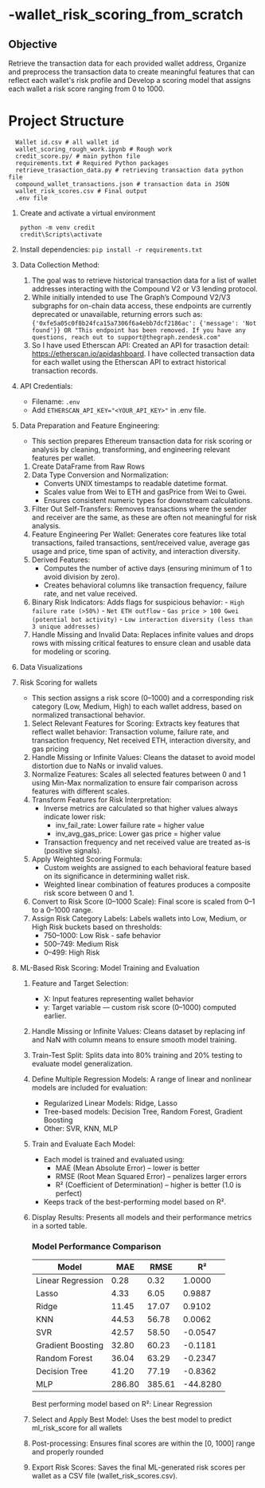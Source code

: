 # -wallet_risk_scoring_from_scratch

## Objective

Retrieve the transaction data for each provided wallet address, Organize and preprocess the transaction data to create meaningful features that can reflect each wallet's risk profile and Develop a scoring model that assigns each wallet a risk score ranging from 0 to 1000.

# Project Structure

      Wallet id.csv # all wallet id  
      wallet_scoring_rough_work.ipynb # Rough work
      credit_score.py/ # main python file
      requirements.txt # Required Python packages
      retrieve_trasaction_data.py # retrieving transaction data python file 
      compound_wallet_transactions.json # transaction data in JSON 
      wallet_risk_scores.csv # Final output
      .env file 

1. Create and activate a virtual environment
   
       python -m venv credit
       credit\Scripts\activate
   
2. Install dependencies: `pip install -r requirements.txt`
   
3.  Data Collection Method:
    1. The goal was to retrieve historical transaction data for a list of wallet addresses interacting with the Compound V2 or V3 lending protocol.
    2. While initially intended to use The Graph’s Compound V2/V3 subgraphs for on-chain data access, these endpoints are currently deprecated or unavailable, returning errors such as:
    `{'0xfe5a05c0f8b24fca15a7306f6a4ebb7dcf2186ac': {'message': 'Not found'}} OR "This endpoint has been removed. If you have any questions, reach out to support@thegraph.zendesk.com"`
    3. So I have used Etherscan API: Created an API for trasaction detail: https://etherscan.io/apidashboard. I have collected transaction data for each wallet using the Etherscan API       to extract historical transaction records.
4. API Credentials:
   - Filename: `.env`
   - Add `ETHERSCAN_API_KEY="<YOUR_API_KEY>"` in .env file.

6. Data Preparation and Feature Engineering:
   - This section prepares Ethereum transaction data for risk scoring or analysis by cleaning, transforming, and engineering relevant features per wallet.
   1. Create DataFrame from Raw Rows
   2. Data Type Conversion and Normalization:
      - Converts UNIX timestamps to readable datetime format.
      - Scales value from Wei to ETH and gasPrice from Wei to Gwei.
      - Ensures consistent numeric types for downstream calculations.
   3. Filter Out Self-Transfers: Removes transactions where the sender and receiver are the same, as these are often not meaningful for risk analysis.
   4. Feature Engineering Per Wallet: Generates core features like total transactions, failed transactions, sent/received value, average gas usage and price, time span of activity, and         interaction diversity.
   5. Derived Features:
      - Computes the number of active days (ensuring minimum of 1 to avoid division by zero).
      - Creates behavioral columns like transaction frequency, failure rate, and net value received.
   6. Binary Risk Indicators: Adds flags for suspicious behavior:
                             - `High failure rate (>50%)`
                             - `Net ETH outflow`
                             - `Gas price > 100 Gwei (potential bot activity)`
                             - `Low interaction diversity (less than 3 unique addresses)`
   7. Handle Missing and Invalid Data: Replaces infinite values and drops rows with missing critical features to ensure clean and usable data for modeling or scoring.

7. Data Visualizations
8. Risk Scoring for wallets
   - This section assigns a risk score (0–1000) and a corresponding risk category (Low, Medium, High) to each wallet address, based on normalized transactional behavior.
   1. Select Relevant Features for Scoring: 
      Extracts key features that reflect wallet behavior: Transaction volume, failure rate, and transaction frequency, Net received ETH, interaction diversity, and gas pricing
   2. Handle Missing or Infinite Values: Cleans the dataset to avoid model distortion due to NaNs or invalid values.
   3. Normalize Features: Scales all selected features between 0 and 1 using Min-Max normalization to ensure fair comparison across features with different scales.
   4. Transform Features for Risk Interpretation:
      - Inverse metrics are calculated so that higher values always indicate lower risk:
        - inv_fail_rate: Lower failure rate = higher value
        - inv_avg_gas_price: Lower gas price = higher value
      - Transaction frequency and net received value are treated as-is (positive signals).
   5. Apply Weighted Scoring Formula:
      - Custom weights are assigned to each behavioral feature based on its significance in determining wallet risk.
      - Weighted linear combination of features produces a composite risk score between 0 and 1.
   6. Convert to Risk Score (0–1000 Scale): Final score is scaled from 0–1 to a 0–1000 range.
   7. Assign Risk Category Labels: Labels wallets into Low, Medium, or High Risk buckets based on thresholds:
      - 750–1000: Low Risk - safe behavior
      - 500–749: Medium Risk
      - 0–499: High Risk

 9. ML-Based Risk Scoring: Model Training and Evaluation
    1. Feature and Target Selection:
       - X: Input features representing wallet behavior
       - y: Target variable — custom risk score (0–1000) computed earlier.
    2. Handle Missing or Infinite Values: Cleans dataset by replacing inf and NaN with column means to ensure smooth model training.
    3. Train-Test Split: Splits data into 80% training and 20% testing to evaluate model generalization.
    4. Define Multiple Regression Models: A range of linear and nonlinear models are included for evaluation:
       - Regularized Linear Models: Ridge, Lasso
       - Tree-based models: Decision Tree, Random Forest, Gradient Boosting
       - Other: SVR, KNN, MLP
    5. Train and Evaluate Each Model:
       - Each model is trained and evaluated using:
         - MAE (Mean Absolute Error) – lower is better
         - RMSE (Root Mean Squared Error) – penalizes larger errors
         - R² (Coefficient of Determination) – higher is better (1.0 is perfect)
       - Keeps track of the best-performing model based on R².
    6. Display Results: Presents all models and their performance metrics in a sorted table.
       ###  Model Performance Comparison

          | Model              | MAE    | RMSE   | R²      |
          |--------------------|--------|--------|---------|
          | Linear Regression  | 0.28   | 0.32   | 1.0000  |
          | Lasso              | 4.33   | 6.05   | 0.9887  |
          | Ridge              | 11.45  | 17.07  | 0.9102  |
          | KNN                | 44.53  | 56.78  | 0.0062  |
          | SVR                | 42.57  | 58.50  | -0.0547 |
          | Gradient Boosting  | 32.80  | 60.23  | -0.1181 |
          | Random Forest      | 36.04  | 63.29  | -0.2347 |
          | Decision Tree      | 41.20  | 77.19  | -0.8362 |
          | MLP                | 286.80 | 385.61 | -44.8280 |
       Best performing model based on R²: Linear Regression
    7. Select and Apply Best Model:
       Uses the best model to predict ml_risk_score for all wallets
    8. Post-processing: Ensures final scores are within the [0, 1000] range and properly rounded
    9. Export Risk Scores: Saves the final ML-generated risk scores per wallet as a CSV file (wallet_risk_scores.csv).
    

       




      
        
